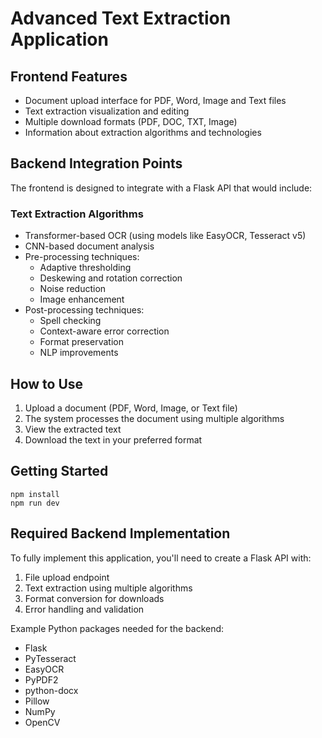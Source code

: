 
# Advanced Text Extraction Application

## Frontend Features
- Document upload interface for PDF, Word, Image and Text files
- Text extraction visualization and editing
- Multiple download formats (PDF, DOC, TXT, Image)
- Information about extraction algorithms and technologies

## Backend Integration Points
The frontend is designed to integrate with a Flask API that would include:

### Text Extraction Algorithms
- Transformer-based OCR (using models like EasyOCR, Tesseract v5)
- CNN-based document analysis
- Pre-processing techniques:
  - Adaptive thresholding
  - Deskewing and rotation correction
  - Noise reduction
  - Image enhancement
- Post-processing techniques:
  - Spell checking
  - Context-aware error correction
  - Format preservation
  - NLP improvements

## How to Use
1. Upload a document (PDF, Word, Image, or Text file)
2. The system processes the document using multiple algorithms
3. View the extracted text
4. Download the text in your preferred format

## Getting Started
```
npm install
npm run dev
```

## Required Backend Implementation
To fully implement this application, you'll need to create a Flask API with:

1. File upload endpoint
2. Text extraction using multiple algorithms
3. Format conversion for downloads
4. Error handling and validation

Example Python packages needed for the backend:
- Flask
- PyTesseract
- EasyOCR
- PyPDF2
- python-docx
- Pillow
- NumPy
- OpenCV
